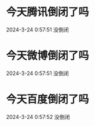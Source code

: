 # 今天腾讯倒闭了吗

2024-3-24 0:57:51 没倒闭

# 今天微博倒闭了吗

2024-3-24 0:57:51 没倒闭

# 今天百度倒闭了吗

2024-3-24 0:57:52 没倒闭

